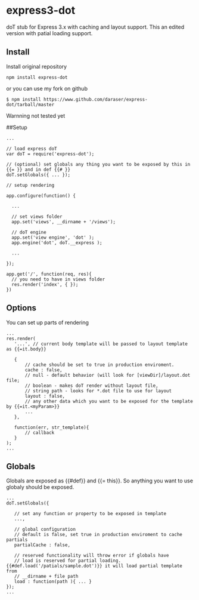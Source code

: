 express3-dot
============

doT stub for Express 3.x with caching and layout support. This an edited version with patial loading support.

## Install

Install original repository

```
npm install express-dot
```

or you can use my fork on github

```
$ npm install https://www.github.com/daraser/express-dot/tarball/master
```
Warnning not tested yet

##Setup

```
...

// load express doT
var doT = require('express-dot');

// (optional) set globals any thing you want to be exposed by this in {{= }} and in def {{# }}
doT.setGlobals({ ... });

// setup rendering

app.configure(function() {

  ...

  // set views folder
  app.set('views', __dirname + '/views');

  // doT engine
  app.set('view engine', 'dot' );
  app.engine('dot', doT.__express );
	
  ...
	
});

app.get('/', function(req, res){
  // you need to have in views folder
  res.render('index', { });
})

```

## Options

You can set up parts of rendering

```
...
res.render(
   '...', // current body template will be passed to layout template as {{=it.body}} 
   
   {
       // cache should be set to true in production enviroment.
       cache : false,
       // null - default behavior (will look for [viewDir]/layout.dot file; 
       // boolean - makes doT render without layout file, 
       // string path - looks for *.dot file to use for layout  
       layout : false,
       // any other data which you want to be exposed for the template by {{=it.<myParam>}}
       ... 
   }, 
   
   function(err, str_template){
       // callback
   }
);
...
```
## Globals

Globals are exposed as {{#def}} and {{= this}}. So anything you want to use globaly should be exposed.

```
...
doT.setGlobals({

   // set any function or property to be exposed in template
   ...,
   
   // global configuration
   // default is false, set true in production enviroment to cache partials 
   partialCache : false, 
   
   // reserved functionality will throw error if globals have 
   // load is reserved for partial loading. {{#def.load('/patials/sample.dot')}} it will load partial template from
   // __dirname + file path
   load : function(path ){ ... }
});
...
```



